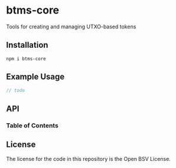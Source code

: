 # btms-core

Tools for creating and managing UTXO-based tokens

## Installation

    npm i btms-core

## Example Usage

```js
// todo
```

## API

<!-- Generated by documentation.js. Update this documentation by updating the source code. -->

### Table of Contents

## License

The license for the code in this repository is the Open BSV License.
